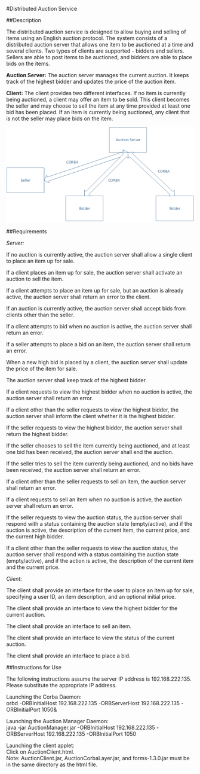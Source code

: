 #Distributed Auction Service

##Description

The distributed auction service is designed to allow buying and selling of items using an English auction protocol. The system consists of a distributed auction server that allows one item to be auctioned at a time and several clients. Two types of clients are supported - bidders and sellers. Sellers are able to post items to be auctioned, and bidders are able to place bids on the items.

**Auction Server:** The auction server manages the current auction. It keeps track of the highest bidder and updates the price of the auction item. 

**Client:** The client provides two different interfaces. If no item is currently being auctioned, a client may offer an item to be sold. This client becomes the seller and may choose to sell the item at any time provided at least one bid has been placed. If an item is currently being auctioned, any client that is not the seller may place bids on the item.

![](https://github.com/cbaumler/cpre550/blob/master/distributed_auction_service/doc/diagram.png?raw=true)

##Requirements

*Server:*

If no auction is currently active, the auction server shall allow a single client to place an item up for sale.

If a client places an item up for sale, the auction server shall activate an auction to sell the item.

If a client attempts to place an item up for sale, but an auction is already active, the auction server shall return an error to the client.

If an auction is currently active, the auction server shall accept bids from clients other than the seller.

If a client attempts to bid when no auction is active, the auction server shall return an error.

If a seller attempts to place a bid on an item, the auction server shall return an error.

When a new high bid is placed by a client, the auction server shall update the price of the item for sale.

The auction server shall keep track of the highest bidder. 

If a client requests to view the highest bidder when no auction is active, the auction server shall return an error.

If a client other than the seller requests to view the highest bidder, the auction server shall inform the client whether it is the highest bidder.

If the seller requests to view the highest bidder, the auction server shall return the highest bidder.

If the seller chooses to sell the item currently being auctioned, and at least one bid has been received, the auction server shall end the auction. 

If the seller tries to sell the item currently being auctioned, and no bids have been received, the auction server shall return an error.

If a client other than the seller requests to sell an item, the auction server shall return an error. 

If a client requests to sell an item when no auction is active, the auction server shall return an error.

If the seller requests to view the auction status, the auction server shall respond with a status containing the auction state (empty/active), and if the auction is active, the description of the current item, the current price, and the current high bidder.

If a client other than the seller requests to view the auction status, the auction server shall respond with a status containing the auction state (empty/active), and if the action is active, the description of the current item and the current price.

*Client:*

The client shall provide an interface for the user to place an item up for sale, specifying a user ID, an item description, and an optional initial price.

The client shall provide an interface to view the highest bidder for the current auction.

The client shall provide an interface to sell an item.

The client shall provide an interface to view the status of the current auction.

The client shall provide an interface to place a bid.


##Instructions for Use

 
The following instructions assume the server IP address is 192.168.222.135. Please substitute the appropriate IP address.

Launching the Corba Daemon:  
orbd -ORBInitialHost 192.168.222.135 -ORBServerHost 192.168.222.135 -ORBInitialPort 1050&

Launching the Auction Manager Daemon:  
java -jar AuctionManager.jar -ORBInitialHost 192.168.222.135 -ORBServerHost 192.168.222.135 -ORBInitialPort 1050

Launching the client applet:  
Click on AuctionClient.html.  
Note: AuctionClient.jar, AuctionCorbaLayer.jar, and forms-1.3.0.jar must be in the same directory as the html file.
